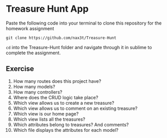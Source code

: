 # Treasure Hunt App

Paste the following code into your terminal to clone this repository for the homework assignment

```
git clone https://github.com/nax3t/Treasure-Hunt
```

```cd``` into the Treasure-Hunt folder and navigate through it in sublime to complete the assignment.

## Exercise

1. How many routes does this project have?
2. How many models?
3. How many controllers?
4. Where does the CRUD logic take place?
5. Which view allows us to create a new treasure?
6. Which view allows us to comment on an existing treasure?
7. Which view is our home page?
8. Which view lists all the treasures?
9. Which attributes belong to treasures? And comments?
10. Which file displays the attributes for each model?